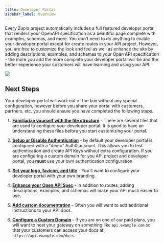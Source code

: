 ```yaml
---
title: Developer Portal
sidebar_label: Overview
---
```


Every Zuplo project automatically includes a full featured developer portal that renders your OpenAPI specification as a beautiful page complete with examples, schemas, and more. You don't need to do anything to enable your developer portal except for create routes in your API project. However, you are free to customize the look and feel as well as enhance the site by adding descriptions, examples, and schemas to your Open API specification - the more you add the more complete your developer portal will be and the better experience your customers will have learning and using your API.

![](https://cdn.zuplo.com/assets/6453cd75-6d0c-4e7f-8a6c-5852a06b8c3b.png)

## Next Steps

Your developer portal will work out of the box without any special configuration, however before you share your portal with customers, partners, etc. you should ensure you have completed the following steps.

1. **[Familiarize yourself with the file structure](./dev-portal-setup.md)** - There are several files that are used to configure your developer portal. It is good to have an understanding these files before you start customizing your portal.

1. **[Setup or Disable Authentication](./dev-portal-auth.md)** - by default your developer portal is configured with a "demo" Auth0 account. This allows you to test authentication and create API Keys without extra configuration. If you are configuring a custom domain for you API project and developer portal, you **must** use your own authentication configuration.

1. **[Set your logo, favicon, and title](./dev-portal-json.md)** - You'll want to configure your developer portal with your own branding.

1. **[Enhance your Open API Spec](./dev-portal-configuration.md)** - In addition to routes, adding descriptions, examples, and schemas will make your API much easier to use.

1. **[Add custom documentation](./dev-portal-adding-pages.md)** - Often you will want to add additional instructions to your API docs.

1. **[Configure a Custom Domain](./custom-domains.md)** - If you are on one of our paid plans, you will want to host your gateway on something like `api.example.com` so that your customers can access your docs at `https://api.example.com/docs`.
